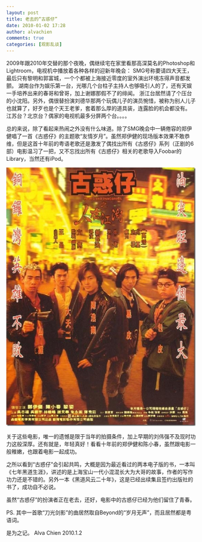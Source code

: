 ```yaml
---
layout: post
title: 老去的“古惑仔”
date: 2010-01-02 17:28
author: alvachien
comments: true
categories: [观影乱谈]
---
```

2009年跟2010年交替的那个夜晚，偶继续宅在家里看那高深莫名的Photoshop和Lightroom，电视机中播放着各种各样的迎新年晚会：
SMG号称要请四大天王，最后只有黎明和郭富城，一个个都被上海接近零度的室外演出环境冻得声音都发颤。
湖南台作为娱乐第一台，光哪几个台柱子主持人也够吸引人的了，还有天娱一手培养出来的春哥和曾哥，加上谢娜那假不了的绯闻。
浙江台居然请了个压台的小沈阳。另外，偶很替扮演刘德华那两个玩偶儿子的演员惋惜，被称为别人儿子也就算了，好歹也是个天王老爹，套着那么厚的道具装，连露脸的机会都没有。
江苏台？北京台？偶家的电视机最多分屏两个台。。。。

总的来说，除了看起来热闹之外没有什么味道。除了SMG晚会中一辆倦容的郑伊健唱了一首《古惑仔》的主题歌“友情岁月”。虽然郑伊健的现场版本效果不敢恭维，但是这首十年前的粤语老歌还是激发了偶找出所有《古惑仔》系列（正剧的6部）电影温习了一把，又不忘找出所有《古惑仔》相关的老歌导入Foobar的Library，当然还有iPod。

![IMAGE 7](/assets/uploads/2010/10/IMAGE_7.jpg)

关于这些电影，唯一的遗憾是限于当年的拍摄条件，加上早期的刘伟强不及现时功力这般深厚。还有就是，年轻真好！看看十年前的郑伊健和陈小春，虽然跟电影一般稚嫩，也跟着电影一起成功。

之所以看到“古惑仔”会引起共鸣，大概是因为最近看过的两本电子版的书，一本叫《七年黑道生涯》，讲述的是上海宝山一代小混混长大为大哥的故事，作者的写作功力还是不错的。另外一本《黑道风云二十年》，这是已经出续集且签约出版社的书了，成功自不必说。

虽然“古惑仔”的扮演者正在老去，还好，电影中的古惑仔已经为他们留住了青春。

PS.  其中一首歌“刀光剑影”的曲居然取自Beyond的“岁月无声”，而且居然都是粤语词。

是为之记。
Alva Chien
2010.1.2
